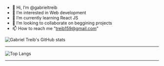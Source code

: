 - 👋 Hi, I’m @gabrieltreib
- 👀 I’m interested in Web development
- 🌱 I’m currently learning React JS
- 💞️ I’m looking to collaborate on beggining projects
- 📫 How to reach me "treib159@gmail.com"

![Gabriel Treib's GitHub stats](https://github-readme-stats.vercel.app/api?username=gabrieltreib&theme=tokyonight)

--- 

![Top Langs](https://github-readme-stats.vercel.app/api/top-langs/?username=gabrieltreib&layout=compact&theme=tokyonight)

--- 

<!-- <img src = "https://wakatime.com/share/@gabrieltreib/87b5a279-6688-411f-aec1-66c9e4188a60.svg" alt = ""/> -->


<!---
gabrieltreib/gabrieltreib is a ✨ special ✨ repository because its `README.md` (this file) appears on your GitHub profile.
You can click the Preview link to take a look at your changes.
--->
